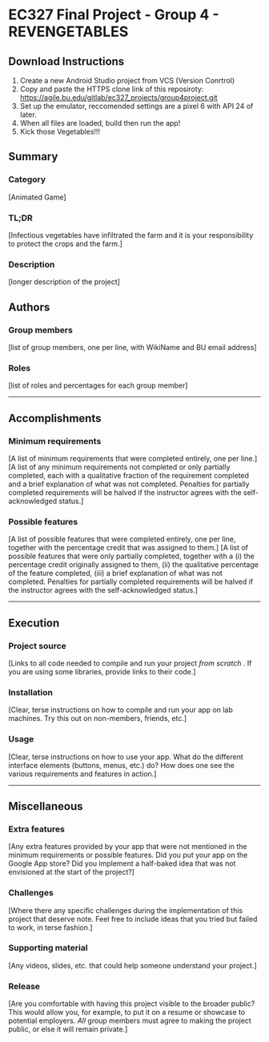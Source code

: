 # EC327 Final Project - Group 4 - REVENGETABLES

## Download Instructions
1. Create a new Android Studio project from VCS (Version Conrtrol)
2. Copy and paste the HTTPS clone link of this reposiroty: https://agile.bu.edu/gitlab/ec327_projects/group4project.git
3. Set up the emulator, reccomended settings are a pixel 6 with API 24 of later.
4. When all files are loaded, build then run the app!
5. Kick those Vegetables!!!

## Summary
### Category
[Animated Game]

### TL;DR
[Infectious vegetables have infiltrated the farm and it is your responsibility to protect the crops and the farm.]

### Description
[longer description of the project]

## Authors
### Group members
[list of group members, one per line, with WikiName and BU email address]

### Roles
[list of roles and percentages for each group member]

---
## Accomplishments

### Minimum requirements
[A list of minimum requirements that were completed entirely, one per line.]
[A list of any minimum requirements not completed or only partially completed, each with a qualitative fraction of the requirement completed and a brief explanation of what was not completed.  Penalties for partially completed requirements will be halved if the instructor agrees with the self-acknowledged status.]

### Possible features
[A list of possible features that were completed entirely, one per line, together with the percentage credit that was assigned to them.]
[A list of possible features that were only partially completed, together with a (i) the percentage credit originally assigned to them, (ii) the qualitative percentage of the feature completed, (iii) a brief explanation of what was not completed.  Penalties for partially completed requirements will be halved if the instructor agrees with the self-acknowledged status.]

---
## Execution

### Project source
[Links to all code needed to compile and run your project _from scratch_ .  If you are using some libraries, provide links to their code.]

### Installation
[Clear, terse instructions on how to compile and run your app on lab machines.  Try this out on non-members, friends, etc.]

### Usage
[Clear, terse instructions on how to use your app.  What do the different interface elements (buttons, menus, etc.) do?  How does one see the various requirements and features in action.]

---
## Miscellaneous

### Extra features
[Any extra features provided by your app that were not mentioned in the minimum requirements or possible features.  Did you put your app on the Google App store?  Did you implement a half-baked idea that was not envisioned at the start of the project?]

### Challenges
[Where there any specific challenges during the implementation of this project that deserve note.  Feel free to include ideas that you tried but failed to work, in terse fashion.]

### Supporting material
[Any videos, slides, etc. that could help someone understand your project.]

### Release
[Are you comfortable with having this project visible to the broader public?  This would allow you, for example, to put it on a resume or showcase to potential employers.  _All_ group members must agree to making the project public, or else it will remain private.]

### 
